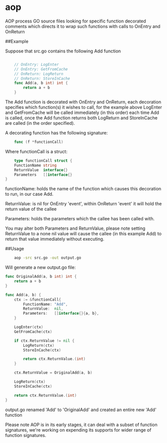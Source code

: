# aop
AOP process GO source files looking for specific function decorated comments which directs it to wrap such functions with calls to OnEntry and OnReturn


##Example

Suppose that src.go contains the following Add function

```go

	// OnEntry: LogEnter
	// OnEntry: GetFromCache
	// OnReturn: LogReturn
	// OnReturn: StoreInCache
	func Add(a, b int) int {
		return a + b
	}

```

The Add function is decorated with OnEntry and OnReturn, each decoration specifies
which function(s) it wishes to call, for the example above LogEnter and GetFromCache will be called immediately (in this order) each time Add is called, once the Add function returns both LogReturn and StoreInCache are called (in the order specified).

A decorating function has the following signature:

```go
	func (f *functionCall)
```

Where functionCall is a struct:

```go
	type functionCall struct {
	FunctionName string
	ReturnValue  interface{}
	Parameters   []interface{}
}
```

functionName: holds the name of the function which causes this decoration to run, in our case Add.

ReturnValue: is nil for OnEntry 'event', within OnReturn 'event' it will hold the return value of the callee

Parameters: holds the parameters which the callee has been called with.

You may alter both Parameters and ReturnValue, please note setting ReturnValue to a none nil value will cause the callee (in this example Add) to return that value immediately without executing.


##Usage
```cmd
	aop -src src.go -out output.go
```

Will generate a new output.go file:

```go
func OriginalAdd(a, b int) int {
	return a + b
}

func Add(a, b) {
	ctx := &functionCall{
		FunctionName: "Add",
		ReturnValue:  nil,
		Parameters:   []interface{}{a, b},
	}

	LogEnter(ctx)
	GetFromCache(ctx)

	if ctx.ReturnValue != nil {
		LogReturn(ctx)
		StoreInCache(ctx)

		return ctx.ReturnValue.(int)
	}

	ctx.ReturnValue = OriginalAdd(a, b)

	LogReturn(ctx)
	StoreInCache(ctx)

	return ctx.ReturnValue.(int)
}

```

output.go renamed 'Add' to 'OriginalAdd' and created an entire new 'Add' function

Please note AOP is in its early stages, it can deal with a subset of function signatures, we're working on expending its supports for wider range of function signatures.
